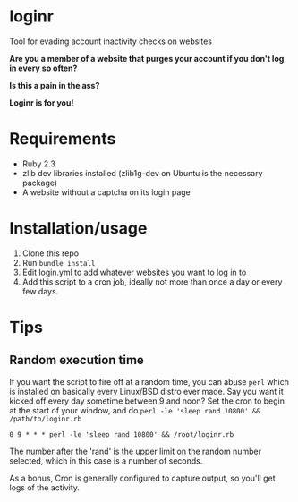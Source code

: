 # loginr
Tool for evading account inactivity checks on websites

**Are you a member of a website that purges your account if you don't log in every so often?**

**Is this a pain in the ass?**

**Loginr is for you!**

# Requirements

* Ruby 2.3
* zlib dev libraries installed (zlib1g-dev on Ubuntu is the necessary package)
* A website without a captcha on its login page

# Installation/usage

1. Clone this repo
2. Run `bundle install`
3. Edit login.yml to add whatever websites you want to log in to
4. Add this script to a cron job, ideally not more than once a day or every few days.

# Tips
## Random execution time
If you want the script to fire off at a random time, you can abuse `perl` which is installed on basically every Linux/BSD distro ever made. Say you want it kicked off every day sometime between 9 and noon? Set the cron to begin at the start of your window, and do `perl -le 'sleep rand 10800' && /path/to/loginr.rb`

`0 9 * * * perl -le 'sleep rand 10800' && /root/loginr.rb`

The number after the 'rand' is the upper limit on the random number selected, which in this case is a number of seconds.

As a bonus, Cron is generally configured to capture output, so you'll get logs of the activity.
